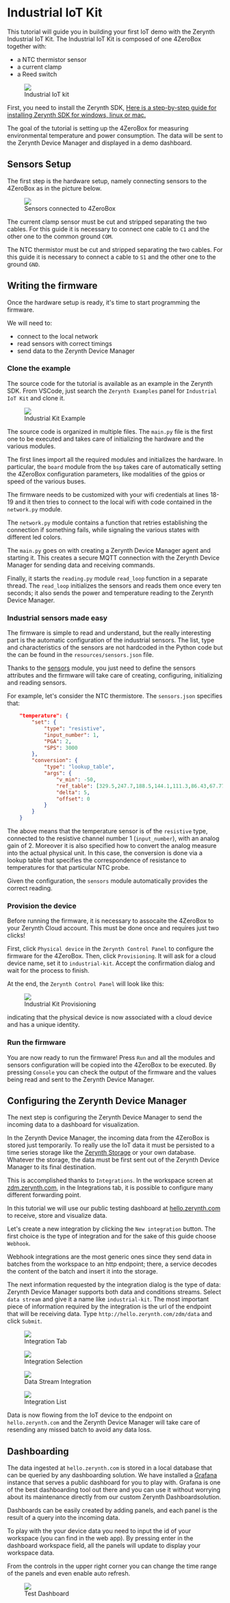 # Industrial IoT Kit

This tutorial will guide you in building your first IoT demo with the Zerynth Industrial IoT Kit. The Industrial IoT Kit is composed of one 4ZeroBox together with:

- a NTC thermistor sensor
- a current clamp
- a Reed switch

<figure>
  <a data-fancybox="gallery" href="../img/industrial-iot-kit.jpg">
  <img src="../img/industrial-iot-kit.jpg" />
  </a>
  <figcaption>Industrial IoT kit</figcaption>
</figure>

First, you need to install the Zerynth SDK, [Here is a step-by-step guide for installing Zerynth SDK for windows, linux or mac.](../../gettingstarted/sdk_guide.md)

The goal of the tutorial is setting up the 4ZeroBox for measuring environmental temperature and power consumption. The data will be sent to the Zerynth Device Manager and displayed in a demo dashboard.


## Sensors Setup

The first step is the hardware setup, namely connecting sensors to the 4ZeroBox as in the picture below.

<figure>
  <a data-fancybox="gallery" href="../img/kit-01.png">
  <img src="../img/kit-01.png" />
  </a>
  <figcaption>Sensors connected to 4ZeroBox</figcaption>
</figure>

The current clamp sensor must be cut and stripped separating the two cables. For this guide it is necessary to connect one cable to `C1` and the other one to the common ground `COM`.

The NTC thermistor must be cut and stripped separating the two cables. For this guide it is necessary to connect a cable to `S1` and the other one to the ground `GND`. 


## Writing the firmware

Once the hardware setup is ready, it's time to start programming the firmware. 

We will need to:

- connect to the local network
- read sensors with correct timings
- send data to the Zerynth Device Manager

### Clone the example

The source code for the tutorial is available as an example in the Zerynth SDK. From VSCode, just search the `Zerynth Examples` panel for `Industrial IoT Kit` and clone it.

<figure>
  <a data-fancybox="gallery" href="../img/kit-02.png">
  <img src="../img/kit-02.png" />
  </a>
  <figcaption>Industrial Kit Example</figcaption>
</figure>

The source code is organized in multiple files. The `main.py` file is the first one to be executed and takes care of initializing the hardware and the various modules.

The first lines import all the required modules and initializes the hardware. In particular, the `board` module from the `bsp` takes care of automatically setting the 4ZeroBox configuration parameters, like modalities of the gpios or speed of the various buses.

The firmware needs to be customized with your wifi credentials at lines 18-19 and it then tries to connect to the local wifi with code contained in the `network.py` module. 

The `network.py` module contains a function that retries establishing the connection if something fails, while signaling the various states with different led colors.

The `main.py` goes on with creating a Zerynth Device Manager agent and starting it. This creates a secure MQTT connection with the Zerynth Device Manager for sending data and receiving commands.

Finally, it starts the `reading.py` module `read_loop` function in a separate thread. The `read_loop` initializes the sensors and reads them once every ten seconds; it also sends the power and temperature reading to the Zerynth Device Manager.

### Industrial sensors made easy

The firmware is simple to read and understand, but the really interesting part is the automatic configuration of the industrial sensors. The list, type and characteristics of the sensors are not hardcoded in the Python code but the can be found in the `resources/sensors.json` file.

Thanks to the [sensors](../../reference/libs/zerynth/zsensors/index.md) module, you just need to define the sensors attributes and the firmware will take care of creating, configuring, initializing and reading sensors.

For example, let's consider the NTC thermistore. The `sensors.json` specifies that:

```json
    "temperature": {
        "set": {
            "type": "resistive",
            "input_number": 1,
            "PGA": 2,
            "SPS": 3000
        },
        "conversion": {
            "type": "lookup_table",
            "args": {
                "v_min": -50,
                "ref_table": [329.5,247.7,188.5,144.1,111.3,86.43,67.77,53.41, ...],
                "delta": 5,
                "offset": 0
            }
        }
    }
```

The above means that the temperature sensor is of the `resistive` type, connected to the resistive channel number 1 (`input_number`), with an analog gain of 2. Moreover it is also specified how to convert the analog measure into the actual physical unit. In this case, the conversion is done via a lookup table that specifies the correspondence of resistance to temperatures for that particular NTC probe.

Given the configuration, the `sensors` module automatically provides the correct reading.


### Provision the device

Before running the firmware, it is necessary to assocaite the 4ZeroBox to your Zerynth Cloud account. This must be done once and requires just two clicks!

First, click `Physical device` in the `Zerynth Control Panel` to configure the firmware for the 4ZeroBox. Then, click `Provisioning`. It will ask for a cloud device name, set it to `industrial-kit`. Accept the confirmation dialog and wait for the process to finish.

At the end, the `Zerynth Control Panel` will look like this:

<figure>
  <a data-fancybox="gallery" href="../img/kit-08.png">
  <img src="../img/kit-08.png" />
  </a>
  <figcaption>Industrial Kit Provisioning</figcaption>
</figure>

indicating that the physical device is now associated with a cloud device and has a unique identity.


### Run the firmware

You are now ready to run the firmware! Press `Run` and all the modules and sensors configuration will be copied into the 4ZeroBox to be executed.
By pressing `Console` you can check the output of the firmware and the values being read and sent to the Zerynth Device Manager.



## Configuring the Zerynth Device Manager

The next step is configuring the Zerynth Device Manager to send the incoming data to a dashboard for visualization.

In the Zerynth Device Manager, the incoming data from the 4ZeroBox is stored just temporarily. To really use the IoT data it must be persisted to a time series storage like the [Zerynth Storage](../../zCloud/device_manager_data_storage.md) or your own database. Whatever the storage, the data must be first sent out of the Zerynth Device Manager to its final destination.

This is accomplished thanks to `Integrations`. In the workspace screen at [zdm.zerynth.com](https://zdm.zerynth.com), in the Integrations tab, it is possible to configure many different forwarding point.

In this tutorial we will use our public testing dashboard at [hello.zerynth.com](http://hello.zerynth.com) to receive, store and visualize data.

Let's create a new integration by clicking the `New integration` button. The first choice is the type of integration and for the sake of this guide choose `Webhook`. 

Webhook integrations are the most generic ones since they send data in batches from the workspace to an http endpoint; there, a service decodes the content of the batch and insert it into the storage.

The next information requested by the integration dialog is the type of data: Zerynth Device Manager supports both data and conditions streams. Select `data stream` and give it a name like `industrial-kit`. The most important piece of information required by the integration is the url of the endpoint that will be receiving data. Type `http://hello.zerynth.com/zdm/data` and click `Submit`.

<figure>
  <a data-fancybox="gallery" href="../img/kit-03.png">
  <img src="../img/kit-03.png" />
  </a>
  <figcaption>Integration Tab</figcaption>
</figure>

<figure>
  <a data-fancybox="gallery" href="../img/kit-04.png">
  <img src="../img/kit-04.png" />
  </a>
  <figcaption>Integration Selection</figcaption>
</figure>

<figure>
  <a data-fancybox="gallery" href="../img/kit-05.png">
  <img src="../img/kit-05.png" />
  </a>
  <figcaption>Data Stream Integration</figcaption>
</figure>

<figure>
  <a data-fancybox="gallery" href="../img/kit-06.png">
  <img src="../img/kit-06.png" />
  </a>
  <figcaption>Integration List</figcaption>
</figure>


Data is now flowing from the IoT device to the endpoint on `hello.zerynth.com` and the Zerynth Device Manager will take care of resending any missed batch to avoid any data loss.

## Dashboarding

The data ingested at `hello.zerynth.com` is stored in a local database that can be queried by any dashboarding solution. We have installed a [Grafana](https://grafana.com/) instance that serves a public dashboard for you to play with. Grafana is one of the best dashboarding tool out there and you can use it without worrying about its maintenance directly from our custom Zerynth Dashboardsolution.

Dashboards can be easily created by adding panels, and each panel is the result of a query into the incoming data.

To play with the your device data you need to input the id of your workspace (you can find in the web app). By pressing enter in the dashboard workspace field, all the panels will update to display your workspace data.

From the controls in the upper right corner you can change the time range of the panels and even enable auto refresh.

<figure>
  <a data-fancybox="gallery" href="../img/kit-07.png">
  <img src="../img/kit-07.png" />
  </a>
  <figcaption>Test Dashboard</figcaption>
</figure>


